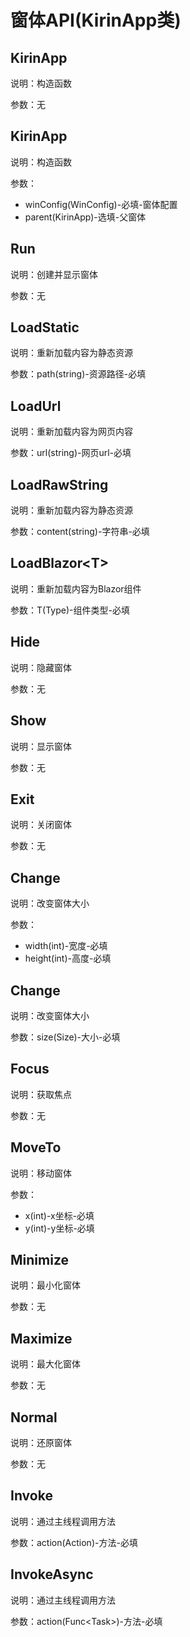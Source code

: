 # 窗体API(KirinApp类)

## KirinApp
说明：构造函数

参数：无

## KirinApp
说明：构造函数

参数：
- winConfig(WinConfig)-必填-窗体配置
- parent(KirinApp)-选填-父窗体

## Run
说明：创建并显示窗体

参数：无


## LoadStatic
说明：重新加载内容为静态资源

参数：path(string)-资源路径-必填

## LoadUrl
说明：重新加载内容为网页内容

参数：url(string)-网页url-必填

## LoadRawString
说明：重新加载内容为静态资源

参数：content(string)-字符串-必填

## LoadBlazor&lt;T&gt;
说明：重新加载内容为Blazor组件

参数：T(Type)-组件类型-必填

## Hide
说明：隐藏窗体

参数：无

## Show
说明：显示窗体

参数：无

## Exit
说明：关闭窗体

参数：无

## Change
说明：改变窗体大小

参数：
- width(int)-宽度-必填
- height(int)-高度-必填

## Change
说明：改变窗体大小

参数：size(Size)-大小-必填

## Focus
说明：获取焦点

参数：无

## MoveTo
说明：移动窗体

参数：
- x(int)-x坐标-必填
- y(int)-y坐标-必填

## Minimize
说明：最小化窗体

参数：无

## Maximize
说明：最大化窗体

参数：无

## Normal
说明：还原窗体

参数：无

## Invoke
说明：通过主线程调用方法

参数：action(Action)-方法-必填

## InvokeAsync
说明：通过主线程调用方法

参数：action(Func&lt;Task&gt;)-方法-必填
